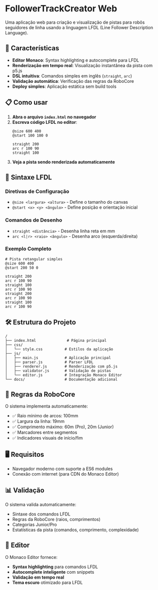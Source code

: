 # FollowerTrackCreator Web

Uma aplicação web para criação e visualização de pistas para robôs seguidores de linha usando a linguagem LFDL (Line Follower Description Language).

## 🚀 Características

- **Editor Monaco**: Syntax highlighting e autocomplete para LFDL
- **Renderização em tempo real**: Visualização instantânea da pista com p5.js
- **DSL intuitiva**: Comandos simples em inglês (`straight`, `arc`)
- **Validação automática**: Verificação das regras da RoboCore
- **Deploy simples**: Aplicação estática sem build tools

## 📋 Como usar

1. **Abra o arquivo `index.html` no navegador**
2. **Escreva código LFDL no editor**:
   ```lfdl
   @size 600 400
   @start 100 100 0

   straight 200
   arc r 100 90
   straight 100
   ```
3. **Veja a pista sendo renderizada automaticamente**

## 📝 Sintaxe LFDL

### Diretivas de Configuração
- `@size <largura> <altura>` - Define o tamanho do canvas
- `@start <x> <y> <ângulo>` - Define posição e orientação inicial

### Comandos de Desenho
- `straight <distância>` - Desenha linha reta em mm
- `arc <l|r> <raio> <ângulo>` - Desenha arco (esquerda/direita)

### Exemplo Completo
```lfdl
# Pista retangular simples
@size 600 400
@start 200 50 0

straight 200
arc r 100 90
straight 100
arc r 100 90
straight 200
arc r 100 90
straight 100
arc r 100 90
```

## 🛠️ Estrutura do Projeto

```
/
├── index.html              # Página principal
├── css/
│   └── style.css          # Estilos da aplicação
├── js/
│   ├── main.js            # Aplicação principal
│   ├── parser.js          # Parser LFDL
│   ├── renderer.js        # Renderização com p5.js
│   ├── validator.js       # Validação de pistas
│   └── editor.js          # Integração Monaco Editor
└── docs/                  # Documentação adicional
```

## 🎯 Regras da RoboCore

O sistema implementa automaticamente:
- ✅ Raio mínimo de arcos: 100mm
- ✅ Largura da linha: 19mm
- ✅ Comprimento máximo: 60m (Pro), 20m (Junior)
- ✅ Marcadores entre segmentos
- ✅ Indicadores visuais de início/fim

## 🖥️ Requisitos

- Navegador moderno com suporte a ES6 modules
- Conexão com internet (para CDN do Monaco Editor)

## 📊 Validação

O sistema valida automaticamente:
- Sintaxe dos comandos LFDL
- Regras da RoboCore (raios, comprimentos)
- Categorias Junior/Pro
- Estatísticas da pista (comandos, comprimento, complexidade)

## 🎨 Editor

O Monaco Editor fornece:
- **Syntax highlighting** para comandos LFDL
- **Autocomplete inteligente** com snippets
- **Validação em tempo real**
- **Tema escuro** otimizado para LFDL

